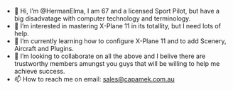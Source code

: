 - 👋 Hi, I’m @HermanElma, I am 67 and a licensed Sport Pilot, but have a big disadvatage with computer technology and terminology.
- 👀 I’m interested in mastering X-Plane 11 in its totallity, but I need lots of help.
- 🌱 I’m currently learning how to configure X-Plane 11 and to add Scenery, Aircraft and Plugins.
- 💞️ I’m looking to collaborate on all the above and I belive there are trustworthy members amungst you guys that will be willing to help me achieve success.
- 📫 How to reach me on email: sales@capamek.com.au

<!---
HermanElma/HermanElma is a ✨ special ✨ repository because its `README.md` (this file) appears on your GitHub profile.
You can click the Preview link to take a look at your changes.
--->
